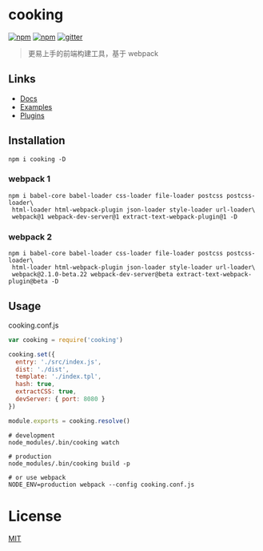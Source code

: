 # cooking
[![npm](https://img.shields.io/npm/dm/cooking.svg?maxAge=2592000)]()
[![npm](https://img.shields.io/npm/v/cooking.svg?maxAge=6000)](https://www.npmjs.com/package/cooking)
[![gitter](https://img.shields.io/gitter/room/QingWei-Li/cooking.svg?maxAge=2592000)](https://gitter.im/QingWei-Li/cooking?utm_source=share-link&utm_medium=link&utm_campaign=share-link)

> 更易上手的前端构建工具，基于 webpack


## Links
- [Docs](http://cookingjs.github.io)
- [Examples](https://github.com/cooking-demo)
- [Plugins](https://github.com/cookingjs)

## Installation
```shell
npm i cooking -D
```

### webpack 1
```shell
npm i babel-core babel-loader css-loader file-loader postcss postcss-loader\
 html-loader html-webpack-plugin json-loader style-loader url-loader\
 webpack@1 webpack-dev-server@1 extract-text-webpack-plugin@1 -D
```

### webpack 2
```shell
npm i babel-core babel-loader css-loader file-loader postcss postcss-loader\
 html-loader html-webpack-plugin json-loader style-loader url-loader\
 webpack@2.1.0-beta.22 webpack-dev-server@beta extract-text-webpack-plugin@beta -D
```

## Usage

cooking.conf.js
```javascript
var cooking = require('cooking')

cooking.set({
  entry: './src/index.js',
  dist: './dist',
  template: './index.tpl',
  hash: true,
  extractCSS: true,
  devServer: { port: 8080 }
})

module.exports = cooking.resolve()
```

```shell
# development
node_modules/.bin/cooking watch

# production
node_modules/.bin/cooking build -p

# or use webpack
NODE_ENV=production webpack --config cooking.conf.js
```

# License
[MIT](https://github.com/ElemeFE/cooking/LICENSE)
